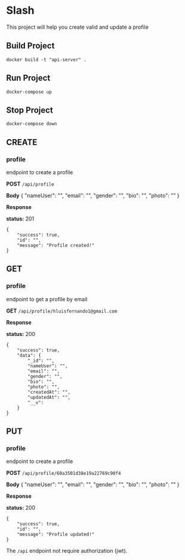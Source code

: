 # Slash

This project will help you create valid and update a profile


## Build Project

`docker build -t "api-server" .`
## Run Project

`docker-compose up`
## Stop Project

`docker-compose down`



## CREATE 
### profile

endpoint to create a profile

**POST** `/api/profile`

**Body**
{
    "nameUser": "",
    "email": "",
    "gender": "",
    "bio": "",
    "photo": ""
}

**Response**

**status:** 201

```
{
    "success": true,
    "id": "",
    "message": "Profile created!"
}
```

## GET 
### profile

endpoint to get a profile by email

**GET** `/api/profile/hluisfernando1@gmail.com`

**Response**

**status:** 200

```
{
    "success": true,
    "data": {
        "_id": "",
        "nameUser": "",
        "email": "",
        "gender": "",
        "bio": "",
        "photo": "",
        "createdAt": "",
        "updatedAt": "",
        "__v": 
    }
}
```

## PUT 
### profile

endpoint to create a profile

**POST** `/api/profile/60a3501d38e19a22769c90f4`

**Body**
{
    "nameUser": "",
    "email": "",
    "gender": "",
    "bio": "",
    "photo": ""
}

**Response**

**status:** 200

```
{
    "success": true,
    "id": "",
    "message": "Profile updated!"
}
```






The `/api` endpoint not require authorization (jwt).